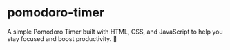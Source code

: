 # pomodoro-timer
A simple Pomodoro Timer built with HTML, CSS, and JavaScript to help you stay focused and boost productivity. 🎯
